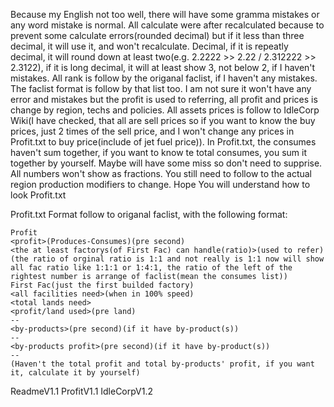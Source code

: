 Because my English not too well, there will have some gramma mistakes or any word mistake is normal.
All calculate were after recalculated because to prevent some calculate errors(rounded decimal) but if it less than three decimal, it will use it, and won't recalculate.
Decimal, if it is repeatly decimal, it will round down at least two(e.g. 2.2222 >> 2.22 / 2.312222 >> 2.3122), if it is long decimal, it will at least show 3, not below 2, if I haven't mistakes.
All rank is follow by the origanal faclist, if I haven't any mistakes.
The faclist format is follow by that list too.
I am not sure it won't have any error and mistakes but the profit is used to referring, all profit and prices is change by region, techs and policies.
All assets prices is follow to IdleCorp Wiki(I have checked, that all are sell prices so if you want to know the buy prices, just 2 times of the sell price, and I won't change any prices in Profit.txt to buy price(include of jet fuel price)).
In Profit.txt, the consumes haven't sum together, if you want to know te total consumes, you sum it together by yourself.
Maybe will have some miss so don't need to supprise.
All numbers won't show as fractions.
You still need to follow to the actual region production modifiers to change.
Hope You will understand how to look Profit.txt

Profit.txt Format
follow to origanal faclist, with the following format:
```
Profit
<profit>(Produces-Consumes)(pre second)
<the at least factorys(of First Fac) can handle(ratio)>(used to refer)(the ratio of orginal ratio is 1:1 and not really is 1:1 now will show all fac ratio like 1:1:1 or 1:4:1, the ratio of the left of the rightest number is arrange of faclist(mean the consumes list))
First Fac(just the first builded factory)
<all facilities need>(when in 100% speed)
<total lands need>
<profit/land used>(pre land)
--
<by-products>(pre second)(if it have by-product(s))
--
<by-products profit>(pre second)(if it have by-product(s))
--
(Haven't the total profit and total by-products' profit, if you want it, calculate it by yourself)
```



ReadmeV1.1
ProfitV1.1
IdleCorpV1.2
